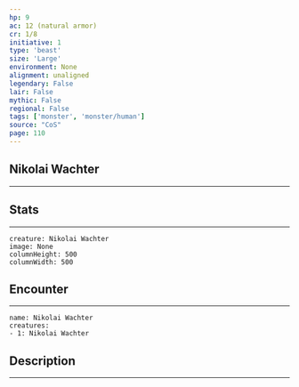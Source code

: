 ```yaml
---
hp: 9
ac: 12 (natural armor)
cr: 1/8
initiative: 1
type: 'beast'    
size: 'Large'
environment: None
alignment: unaligned
legendary: False
lair: False
mythic: False
regional: False
tags: ['monster', 'monster/human']
source: "CoS"
page: 110
---
```


## Nikolai Wachter
---



## Stats
---

```statblock
creature: Nikolai Wachter
image: None
columnHeight: 500
columnWidth: 500
```

## Encounter
---

```encounter-table
name: Nikolai Wachter
creatures:
- 1: Nikolai Wachter
```

## Description
---




